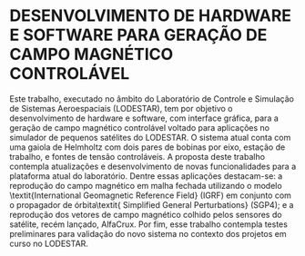 # DESENVOLVIMENTO DE HARDWARE E SOFTWARE PARA GERAÇÃO DE CAMPO MAGNÉTICO CONTROLÁVEL

Este trabalho, executado no âmbito do Laboratório de Controle e Simulação de Sistemas Aeroespaciais (LODESTAR), tem por objetivo o desenvolvimento de hardware e software, com interface gráfica, para a geração de campo magnético controlável voltado para aplicações no simulador de pequenos satélites do LODESTAR. O sistema atual conta com uma gaiola de Helmholtz com dois pares de bobinas por eixo, estação de trabalho, e fontes de tensão controláveis. A proposta deste trabalho contempla atualizações e desenvolvimento de novas funcionalidades para a plataforma atual do laboratório. Dentre essas aplicações destacam-se: a reprodução do campo magnético em malha fechada utilizando o modelo \textit{International Geomagnetic Reference Field} (IGRF) em conjunto com o propagador de órbita\textit{ Simplified General Perturbations} (SGP4); e a reprodução dos vetores de campo magnético colhido pelos sensores do satélite, recém lançado, AlfaCrux. Por fim, esse trabalho contempla testes preliminares para validação do novo sistema no contexto dos projetos em curso no LODESTAR.
